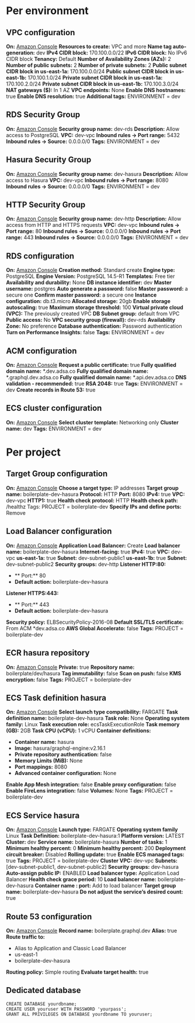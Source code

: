 # Per environment

## VPC configuration
**On:** [Amazon Console](https://us-east-1.console.aws.amazon.com/rds/home?region=us-east-1#launch-dbinstance:gdb=false;s3-import=false)
**Resources to create:** VPC and more
**Name tag auto-generation:** dev
**IPv4 CIDR block:** 170.100.0.0/22
**IPv6 CIDR block:** No IPv6 CIDR block
**Tenancy:** Default
**Number of Availability Zones (AZs):** 2
**Number of public subnets:** 2
**Number of private subnets:** 2
**Public subnet CIDR block in us-east-1a:** 170.100.0.0/24
**Public subnet CIDR block in us-east-1b:** 170.100.1.0/24
**Private subnet CIDR block in us-east-1a:** 170.100.2.0/24
**Private subnet CIDR block in us-east-1b:** 170.100.3.0/24
**NAT gateways ($):** In 1 AZ
**VPC endpoints:** None
**Enable DNS hostnames:** true
**Enable DNS resolution:** true
**Additional tags:** ENVIRONMENT = dev

## RDS Security Group
**On:** [Amazon Console](https://us-east-1.console.aws.amazon.com/vpc/home?region=us-east-1#SecurityGroups:sort=desc:group-name)
**Security group name:** dev-rds
**Description:** Allow access to PostgreSQL
**VPC:** dev-vpc
**Inbound rules -> Port range:** 5432
**Inbound rules -> Source:** 0.0.0.0/0
**Tags:** ENVIRONMENT = dev

## Hasura Security Group
**On:** [Amazon Console](https://us-east-1.console.aws.amazon.com/vpc/home?region=us-east-1#SecurityGroups:sort=desc:group-name)
**Security group name:** dev-hasura
**Description:** Allow access to Hasura
**VPC:** dev-vpc
**Inbound rules -> Port range:** 8080
**Inbound rules -> Source:** 0.0.0.0/0
**Tags:** ENVIRONMENT = dev

## HTTP Security Group
**On:** [Amazon Console](https://us-east-1.console.aws.amazon.com/vpc/home?region=us-east-1#SecurityGroups:sort=desc:group-name)
**Security group name:** dev-http
**Description:** Allow access from HTTP and HTTPS requests
**VPC:** dev-vpc
**Inbound rules -> Port range:** 80
**Inbound rules -> Source:** 0.0.0.0/0
**Inbound rules -> Port range:** 443
**Inbound rules -> Source:** 0.0.0.0/0
**Tags:** ENVIRONMENT = dev

## RDS configuration
**On:** [Amazon Console](https://us-east-1.console.aws.amazon.com/rds/home?region=us-east-1#launch-dbinstance:gdb=false;s3-import=false)
**Creation method:** Standard create
**Engine type:** PostgreSQL
**Engine Version:** PostgreSQL 14.5-R1
**Templates:** Free tier
**Availability and durability:** None
**DB instance identifier:** dev
**Master username:** postgres
**Auto generate a password:** false
**Master password:** a secure one
**Confirm master password:** a secure one
**Instance configuration:** db.t3.micro
**Allocated storage:** 20gb
**Enable storage autoscaling:** true
**Maximum storage threshold:** 100
**Virtual private cloud (VPC):** The previously created VPC
**DB Subnet group:** default from VPC
**Public access:** No
**VPC security group (firewall):** dev-rds
**Availability Zone:** No preference
**Database authentication:** Password authentication
**Turn on Performance Insights:** false
**Tags:** ENVIRONMENT = dev

## ACM configuration
**On:** [Amazon Console](https://us-east-1.console.aws.amazon.com/acm/home?region=us-east-1#/certificates/request)
**Request a public certificate:** true
**Fully qualified domain name:** *.dev.adsa.co
**Fully qualified domain name:** *.graphql.dev.adsa.co
**Fully qualified domain name:** *.api.dev.adsa.co
**DNS validation - recommended:** true
**RSA 2048:** true
**Tags:** ENVIRONMENT = dev
**Create records in Route 53:** true

## ECS cluster configuration
**On:** [Amazon Console](https://us-east-1.console.aws.amazon.com/ecs/home?region=us-east-1#/clusters/create/new)
**Select cluster template:** Networking only
**Cluster name:** dev
**Tags:** ENVIRONMENT = dev

# Per project

## Target Group configuration
**On:** [Amazon Console](https://us-east-1.console.aws.amazon.com/ec2/home?region=us-east-1#CreateTargetGroup:protocol=HTTP)
**Choose a target type:** IP addresses
**Target group name:** boilerplate-dev-hasura
**Protocol:** HTTP
**Port:** 8080
**IPv4:** true
**VPC:** dev-vpc
**HTTP1:** true
**Health check protocol:** HTTP
**Health check path:** /healthz
Tags: PROJECT = boilerplate-dev
**Specify IPs and define ports:** Remove


## Load Balancer configuration
**On:** [Amazon Console](https://us-east-1.console.aws.amazon.com/ec2/home?region=us-east-1#SelectCreateELBWizard:)
**Application Load Balancer:** Create
**Load balancer name:** boilerplate-dev-hasura
**Internet-facing:** true
**IPv4:** true
**VPC:** dev-vpc
**us-east-1a:** true
**Subnet:** dev-subnet-public1
**us-east-1b:** true
**Subnet:** dev-subnet-public2
**Security groups:** dev-http
**Listener HTTP:80:** 
- ** Port:** 80
- **Default action:** boilerplate-dev-hasura

**Listener HTTPS:443:** 
- ** Port:** 443
- **Default action:** boilerplate-dev-hasura

**Security policy:** ELBSecurityPolicy-2016-08
**Default SSL/TLS certificate:** From ACM *dev.adsa.co
**AWS Global Accelerato:** false
**Tags:** PROJECT = boilerplate-dev

## ECR hasura repository
**On:** [Amazon Console](https://us-east-1.console.aws.amazon.com/ecr/create-repository?region=us-east-1)
**Private:** true
**Repository name:** boilerplate/dev/hasura
**Tag immutability:** false
**Scan on push:** false
**KMS encryption:** false
**Tags:** PROJECT = boilerplate-dev

## ECS Task definition hasura
**On:** [Amazon Console](https://us-east-1.console.aws.amazon.com/ecs/home?region=us-east-1#/taskDefinitions/create)
**Select launch type compatibility:** FARGATE
**Task definition name:** boilerplate-dev-hasura
**Task role:** None
**Operating system family:** Linux
**Task execution role:** ecsTaskExecutionRole
**Task memory (GB):** 2GB
**Task CPU (vCPU):** 1 vCPU
**Container definitions:** 
- **Container name:** hasura
- **Image:** hasura/graphql-engine:v2.16.1
- **Private repository authentication:** false
- **Memory Limits (MiB):** None
- **Port mappings:** 8080
- **Advanced container configuration:** None

**Enable App Mesh integration:** false
**Enable proxy configuration:** false
**Enable FireLens integration:** false
**Volumes:** None
**Tags:** PROJECT = boilerplate-dev

## ECS Service hasura
**On:** [Amazon Console](https://us-east-1.console.aws.amazon.com/ecs/home?region=us-east-1#/clusters/dev/createService)
**Launch type:** FARGATE
**Operating system family** Linux
**Task Definition:** boilerplate-dev-hasura:1
**Platform version:** LATEST
**Cluster:** dev
**Service name:** boilerplate-hasura
**Number of tasks:** 1
**Minimum healthy percent:** 0
**Minimum healthy percent:** 200
**Deployment circuit breaker:** Disabled
**Rolling update:** true
**Enable ECS managed tags:** true
**Tags:** PROJECT = boilerplate-dev
**Cluster VPC:** dev-vpc
**Subnets:** [dev-subnet-public1, dev-subnet-public2]
**Security groups:** dev-hasura
**Auto-assign public IP:** ENABLED
**Load balancer type:** Application Load Balancer
**Health check grace period:** 10
**Load balancer name:** boilerplate-dev-hasura
**Container name : port:** Add to load balancer
**Target group name:** boilerplate-dev-hasura
**Do not adjust the service’s desired count:** true

## Route 53 configuration
**On:** [Amazon Console](https://us-east-1.console.aws.amazon.com/route53/v2/hostedzones#)
**Record name:** boilerplate.graphql.dev
**Alias:** true
**Route traffic to:** 
- Alias to Application and Classic Load Balancer
- us-east-1
- boilerplate-dev-hasura

**Routing policy:** Simple routing
**Evaluate target health:** true

## Dedicated database
```
CREATE DATABASE yourdbname;
CREATE USER youruser WITH PASSWORD 'yourpass';
GRANT ALL PRIVILEGES ON DATABASE yourdbname TO youruser;
```

